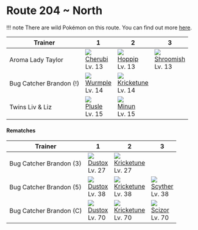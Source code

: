 # Route 204 ~ North

!!! note
    There are wild Pokémon on this route. You can find out more [here](../../wild_pokemon/route_204__north/).


Trainer                 | 1                                 | 2                                    | 3                                   | 
---                     | ---                               | ---                                  | ---                                 | 
Aroma Lady Taylor       | ![][420]<br> [Cherubi]<br> Lv. 13 | ![][187]<br> [Hoppip]<br> Lv. 13     | ![][285]<br> [Shroomish]<br> Lv. 13 | 
Bug Catcher Brandon (!) | ![][265]<br> [Wurmple]<br> Lv. 14 | ![][402]<br> [Kricketune]<br> Lv. 14 | &nbsp;                              | 
Twins Liv & Liz         | ![][311]<br> [Plusle]<br> Lv. 15  | ![][312]<br> [Minun]<br> Lv. 15      | &nbsp;                              | 

#### Rematches

Trainer                 | 1                                | 2                                    | 3                                 | 
---                     | ---                              | ---                                  | ---                               | 
Bug Catcher Brandon (3) | ![][269]<br> [Dustox]<br> Lv. 27 | ![][402]<br> [Kricketune]<br> Lv. 27 | &nbsp;                            | 
Bug Catcher Brandon (5) | ![][269]<br> [Dustox]<br> Lv. 38 | ![][402]<br> [Kricketune]<br> Lv. 38 | ![][123]<br> [Scyther]<br> Lv. 38 | 
Bug Catcher Brandon (C) | ![][269]<br> [Dustox]<br> Lv. 70 | ![][402]<br> [Kricketune]<br> Lv. 70 | ![][212]<br> [Scizor]<br> Lv. 70  | 

[Scyther]: ../../pokemon_changes/123/
[Hoppip]: ../../pokemon_changes/187/
[Scizor]: ../../pokemon_changes/212/
[Wurmple]: ../../pokemon_changes/265/
[Dustox]: ../../pokemon_changes/269/
[Shroomish]: ../../pokemon_changes/285/
[Plusle]: ../../pokemon_changes/311/
[Minun]: ../../pokemon_changes/312/
[Kricketune]: ../../pokemon_changes/402/
[Cherubi]: ../../pokemon_changes/420/
[123]: ../img/pokemon/123.png
[187]: ../img/pokemon/187.png
[212]: ../img/pokemon/212.png
[265]: ../img/pokemon/265.png
[269]: ../img/pokemon/269.png
[285]: ../img/pokemon/285.png
[311]: ../img/pokemon/311.png
[312]: ../img/pokemon/312.png
[402]: ../img/pokemon/402.png
[420]: ../img/pokemon/420.png

